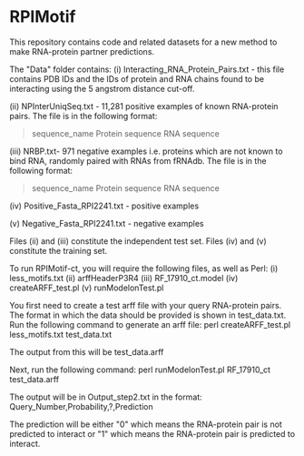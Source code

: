 RPIMotif
========

This repository contains code and related datasets for a new method to make RNA-protein partner predictions.

The "Data" folder contains:
(i) Interacting_RNA_Protein_Pairs.txt - this file contains PDB IDs and the IDs of protein and RNA chains found to be interacting using the 5 angstrom distance cut-off.

(ii) NPInterUniqSeq.txt - 11,281 positive examples of known RNA-protein pairs. The file is in the following format:
>sequence_name
Protein sequence
RNA sequence

(iii) NRBP.txt- 971 negative examples i.e. proteins which are not known to bind RNA, randomly paired with RNAs from fRNAdb. The file is in the following format:
>sequence_name
Protein sequence
RNA sequence

(iv) Positive_Fasta_RPI2241.txt - positive examples

(v) Negative_Fasta_RPI2241.txt - negative examples

Files (ii) and (iii) constitute the independent test set.
Files (iv) and (v) constitute the training set.

To run RPIMotif-ct, you will require the following files, as well as Perl:
(i) less_motifs.txt
(ii) arffHeaderP3R4
(iii) RF_17910_ct.model
(iv) createARFF_test.pl
(v) runModelonTest.pl

You first need to create a test arff file with your query RNA-protein pairs. The format in which the data should be provided is shown in test_data.txt. Run the following command to generate an arff file:
perl createARFF_test.pl less_motifs.txt test_data.txt

The output from this will be test_data.arff

Next, run the following command:
perl runModelonTest.pl RF_17910_ct test_data.arff

The output will be in Output_step2.txt in the format:
Query_Number,Probability,?,Prediction

The prediction will be either "0" which means the RNA-protein pair is not predicted to interact or "1" which means the RNA-protein pair is predicted to interact.

